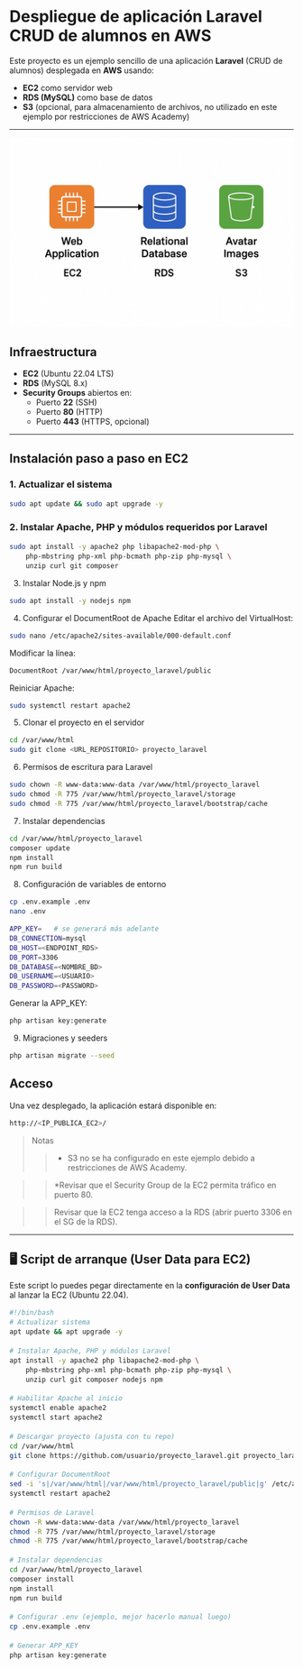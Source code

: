 # Despliegue de aplicación Laravel CRUD de alumnos en AWS

Este proyecto es un ejemplo sencillo de una aplicación **Laravel** (CRUD de alumnos) desplegada en **AWS** usando:
- **EC2** como servidor web
- **RDS (MySQL)** como base de datos
- **S3** (opcional, para almacenamiento de archivos, no utilizado en este ejemplo por restricciones de AWS Academy)

---
![Servicios](./public/images/services_ec2_rds_s3.jpg)
## Infraestructura
- **EC2** (Ubuntu 22.04 LTS)
- **RDS** (MySQL 8.x)
- **Security Groups** abiertos en:
    - Puerto **22** (SSH)
    - Puerto **80** (HTTP)
    - Puerto **443** (HTTPS, opcional)
---

## Instalación paso a paso en EC2

### 1. Actualizar el sistema
```bash
sudo apt update && sudo apt upgrade -y
```

### 2. Instalar Apache, PHP y módulos requeridos por Laravel
```bash 
sudo apt install -y apache2 php libapache2-mod-php \
    php-mbstring php-xml php-bcmath php-zip php-mysql \
    unzip curl git composer
```    
3. Instalar Node.js y npm
```bash 
sudo apt install -y nodejs npm
```
4. Configurar el DocumentRoot de Apache
Editar el archivo del VirtualHost:

``` bash
sudo nano /etc/apache2/sites-available/000-default.conf
```


Modificar la línea:
``` bash
DocumentRoot /var/www/html/proyecto_laravel/public
```

Reiniciar Apache:

```bash
sudo systemctl restart apache2
```
5. Clonar el proyecto en el servidor
```bash
cd /var/www/html
sudo git clone <URL_REPOSITORIO> proyecto_laravel
```
6. Permisos de escritura para Laravel
```bash
sudo chown -R www-data:www-data /var/www/html/proyecto_laravel
sudo chmod -R 775 /var/www/html/proyecto_laravel/storage
sudo chmod -R 775 /var/www/html/proyecto_laravel/bootstrap/cache
```
7. Instalar dependencias
```bash
cd /var/www/html/proyecto_laravel
composer update
npm install
npm run build
```
8. Configuración de variables de entorno
```bash
cp .env.example .env
nano .env
```

```bash
APP_KEY=   # se generará más adelante
DB_CONNECTION=mysql
DB_HOST=<ENDPOINT_RDS>
DB_PORT=3306
DB_DATABASE=<NOMBRE_BD>
DB_USERNAME=<USUARIO>
DB_PASSWORD=<PASSWORD>
```

Generar la APP_KEY:

```bash
php artisan key:generate
```
9. Migraciones y seeders
```bash
php artisan migrate --seed
````
##  Acceso
Una vez desplegado, la aplicación estará disponible en:

```bash
http://<IP_PUBLICA_EC2>/
```
> Notas
>> * S3 no se ha configurado en este ejemplo debido a restricciones de AWS Academy.

>> *Revisar que el Security Group de la EC2 permita tráfico en puerto 80.

>> Revisar que la EC2 tenga acceso a la RDS (abrir puerto 3306 en el SG de la RDS).


---

## 🖥️ Script de arranque (User Data para EC2)

Este script lo puedes pegar directamente en la **configuración de User Data** al lanzar la EC2 (Ubuntu 22.04).  

```bash
#!/bin/bash
# Actualizar sistema
apt update && apt upgrade -y

# Instalar Apache, PHP y módulos Laravel
apt install -y apache2 php libapache2-mod-php \
    php-mbstring php-xml php-bcmath php-zip php-mysql \
    unzip curl git composer nodejs npm

# Habilitar Apache al inicio
systemctl enable apache2
systemctl start apache2

# Descargar proyecto (ajusta con tu repo)
cd /var/www/html
git clone https://github.com/usuario/proyecto_laravel.git proyecto_laravel

# Configurar DocumentRoot
sed -i 's|/var/www/html|/var/www/html/proyecto_laravel/public|g' /etc/apache2/sites-available/000-default.conf
systemctl restart apache2

# Permisos de Laravel
chown -R www-data:www-data /var/www/html/proyecto_laravel
chmod -R 775 /var/www/html/proyecto_laravel/storage
chmod -R 775 /var/www/html/proyecto_laravel/bootstrap/cache

# Instalar dependencias
cd /var/www/html/proyecto_laravel
composer install
npm install
npm run build

# Configurar .env (ejemplo, mejor hacerlo manual luego)
cp .env.example .env

# Generar APP_KEY
php artisan key:generate 
